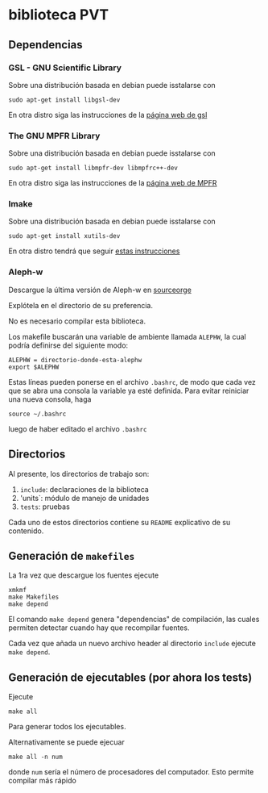 # biblioteca PVT

## Dependencias

### GSL - GNU Scientific Library

Sobre una distribución basada en debian puede isstalarse con

	sudo apt-get install libgsl-dev
	
En otra distro siga las instrucciones de la
[página web de gsl](https://www.gnu.org/software/gsl/)

### The GNU MPFR Library

Sobre una distribución basada en debian puede isstalarse con

	sudo apt-get install libmpfr-dev libmpfrc++-dev
	
En otra distro siga las instrucciones de la
[página web de MPFR](http://www.mpfr.org/)

### Imake

Sobre una distribución basada en debian puede isstalarse con

	sudo apt-get install xutils-dev
	
En otra distro tendrá que seguir
[estas instrucciones](http://www.snake.net/software/imake-stuff/imake-faq.html#where-to-get)

### Aleph-w

Descargue la última versión de Aleph-w en [sourceorge](https://sourceforge.net/projects/aleph-w/)

Explótela en el directorio de su preferencia.

No es necesario compilar esta biblioteca. 

Los makefile buscarán una variable de ambiente llamada `ALEPHW`, la
cual podría definirse del siguiente modo:
	
	ALEPHW = directorio-donde-esta-alephw
	export $ALEPHW
	
Estas líneas pueden ponerse en el archivo `.bashrc`, de modo que cada
vez que se abra una consola la variable ya esté definida. Para evitar
reiniciar una nueva consola, haga

	source ~/.bashrc
	
luego de haber editado el archivo `.bashrc`

## Directorios

Al presente, los directorios de trabajo son:

1. `include`: declaraciones de la biblioteca
2. 'units`: módulo de manejo de unidades
3. `tests`: pruebas

Cada uno de estos directorios contiene su `README` explicativo de su contenido.

## Generación de `makefiles`

La 1ra vez que descargue los fuentes ejecute

	xmkmf
	make Makefiles
	make depend
	
El comando `make depend` genera "dependencias" de compilación, las
cuales permiten detectar cuando hay que recompilar fuentes.

Cada vez que añada un nuevo archivo header al directorio `include`
ejecute `make depend`.

## Generación de ejecutables (por ahora los tests)

Ejecute

	make all
	
Para generar todos los ejecutables. 

Alternativamente se puede ejecuar

	make all -n num
	
donde `num` sería el número de procesadores del computador. Esto
permite compilar más rápido
